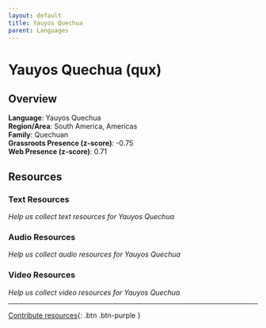 ```yaml
---
layout: default
title: Yauyos Quechua
parent: Languages
---
```


# Yauyos Quechua (qux)

## Overview

**Language**: Yauyos Quechua  
**Region/Area**: South America, Americas  
**Family**: Quechuan  
**Grassroots Presence (z-score)**: -0.75  
**Web Presence (z-score)**: 0.71  

## Resources

### Text Resources
*Help us collect text resources for Yauyos Quechua*

### Audio Resources
*Help us collect audio resources for Yauyos Quechua*

### Video Resources
*Help us collect video resources for Yauyos Quechua*

---

[Contribute resources](https://forms.office.com/e/1SfLJx3u1r){: .btn .btn-purple }
